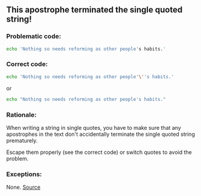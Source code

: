 ## This apostrophe terminated the single quoted string!

### Problematic code:

```sh
echo 'Nothing so needs reforming as other people's habits.'
```

### Correct code:

```sh
echo 'Nothing so needs reforming as other people'\''s habits.'
```
or
```sh
echo "Nothing so needs reforming as other people's habits."
```
### Rationale:

When writing a string in single quotes, you have to make sure that any apostrophes in the text don't accidentally terminate the single quoted string prematurely.

Escape them properly (see the correct code) or switch quotes to avoid the problem.

### Exceptions:

None.
[Source](https://github.com/koalaman/shellcheck/wiki/SC1011)

